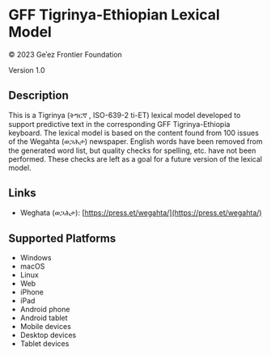 GFF Tigrinya-Ethiopian Lexical Model
==========================

© 2023 Geʾez Frontier Foundation

Version 1.0

Description
-----------

This is a Tigrinya (ትግርኛ , ISO-639-2 ti-ET) lexical model developed to support predictive text in 
the corresponding GFF Tigrinya-Ethiopia keyboard.  The lexical model is based on the content found from 100
issues of the Wegahta (ወጋሕታ) newspaper. English words have been removed from the generated word list,
but quality checks for spelling, etc. have not been performed.  These checks are left as a goal for a
future version of the lexical model.


Links
-----
* Weghata (ወጋሕታ): [https://press.et/wegahta/](https://press.et/wegahta/)


Supported Platforms
-------------------
 * Windows
 * macOS
 * Linux
 * Web
 * iPhone
 * iPad
 * Android phone
 * Android tablet
 * Mobile devices
 * Desktop devices
 * Tablet devices

